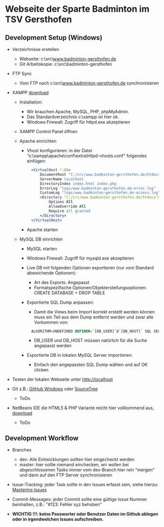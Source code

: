 # Webseite der Sparte Badminton im TSV Gersthofen
## Development Setup (Windows)
- Verzeichnisse erstellen
  - Webseite: c:\src\www.badminton-gersthofen.de
  - Git Arbeitskopie: c:\src\badminton-gersthofen

- FTP Sync
  - Vom FTP nach c:\src\www.badminton-gersthofen.de synchronisieren

- XAMPP [download](https://www.apachefriends.org/de/index.html)
  - Installation:
    - Wir brauchen Apache, MySQL, PHP, phpMyAdmin.
    - Das Standardverzeichnis c:\xampp ist hier ok.
    - Windows Firewall: Zugriff für httpd.exe akzeptieren

  - XAMPP Control Panel öffnen
  - Apache einrichten
    - Vhost konfigurieren: in der Datei "c:\xampp\apache\conf\extra\httpd-vhosts.conf" folgendes einfügen:

      ```apache
        <VirtualHost *:80>
            DocumentRoot "C:/src/www.badminton-gersthofen.de/htdocs"
            ServerName localhost
            DirectoryIndex index.html index.php
            ErrorLog "logs/www.badminton-gersthofen.de-error.log"
            CustomLog "logs/www.badminton-gersthofen.de-access.log" common
            <Directory "C:/src/www.badminton-gersthofen.de/htdocs">
                Options All
                AllowOverride All
                Require all granted
            </Directory>
        </VirtualHost>
      ```

    - Apache starten

  - MySQL DB einrichten
    - MySQL starten
    - Windows Firewall: Zugriff für mysqld.exe akzeptieren
    - Live DB mit folgenden Optionen exportieren (nur vom Standard abweichende Optionen):
      - Art des Exports: Angepasst
      - Formatspezifische Optionen/Objekterstellungsoptionen:    CREATE DATABASE + DROP TABLE

    - Exportierte SQL Dump anpassen:
      - Damit die Views beim Import korrekt erstellt werden können muss ein Teil aus dem Dump entfernt werden und zwar alle Vorkommen von:

      ```sql
        ALGORITHM=UNDEFINED DEFINER=`[DB_USER]`@`[DB_HOST]` SQL SECURITY DEFINER
      ```

      - DB_USER und DB_HOST müssen natürlich für die Suche angepasst werden

    - Exportierte DB in lokalen MySQL Server importieren:
      - Einfach den angepassten SQL Dump wählen und auf OK clicken

- Testen der lokalen Webseite unter [http://localhost](http://localhost)
- Git z.B.: [GitHub Windows](https://windows.github.com/) oder [SourceTree](https://www.sourcetreeapp.com/)
  - ToDo

- NetBeans IDE die HTML5 & PHP Variante reicht hier vollkommend aus, [download](https://netbeans.org/downloads/)
  - ToDo

## Development Workflow
- Branches
  - dev: Alle Eintwicklungen sollten hier eingecheckt werden
  - master: hier sollte niemand einchecken, wir wollen bei abgeschlossenen Tasks immer vom dev-Branch hier rein "mergen" und dann auf den FTP Server synchronisieren

- Issue-Tracking: jeder Task sollte in den Issues erfasst sein, siehe hierzu: [Mastering Issues](https://guides.github.com/features/issues/)
- Commit-Messages: jeder Commit sollte eine gültige Issue Nummer beinhalten, z.B.: "#123: Fehler xyz behoben"
- **WICHTIG !!!: keine Passworter oder Benutzer Daten im Github ablegen oder in irgendwelchen Issues aufschreiben.**
